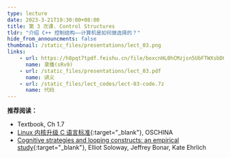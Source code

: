 ```yaml
---
type: lecture
date: 2023-3-21T19:30:00+08:00
title: 第 3 次课. Control Structures
tldr: "介绍 C++ 控制结构——计算机是如何做选择的？"
hide_from_announcments: false
thumbnail: /static_files/presentations/lect_03.png
links:
    - url: https://h8pqt7tpdf.feishu.cn/file/boxcnHL0hCMzjsn5UbFTWXsbDQh
      name: 录播(sRv9)
    - url: /static_files/presentations/lect_03.pdf
      name: 讲义
    - url: /static_files/lect_codes/lect-03-code.7z
      name: 代码
---
```


**推荐阅读：**

- Textbook, Ch 1.7
- [Linux 内核升级 C 语言标准](https://www.oschina.net/news/184153/linux-kernel-to-modern-c){:target="_blank"}, OSCHINA
- [Cognitive strategies and looping constructs: an empirical study](https://dl.acm.org/doi/pdf/10.1145/182.358436){:target="_blank"}, Elliot Soloway, Jeffrey Bonar, Kate Ehrlich
